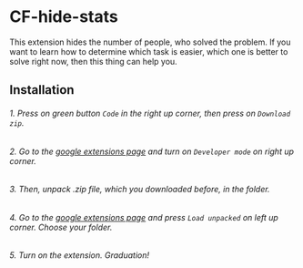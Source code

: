 # CF-hide-stats
This extension hides the number of people, who solved the problem. If you want to learn how to determine which task is easier, which one is better to solve right now, then this thing can help you.

## Installation

###### 1. Press on green button ```Code```  in the right up corner, then press on ```Download zip```.
###### 2. Go to the [google extensions page](chrome://extensions/ "google extensions page") and turn on ```Developer mode``` on right up corner.
###### 3. Then, unpack .zip file, which you downloaded before, in the folder.
###### 4. Go to the [google extensions page](chrome://extensions/ "google extensions page") and press ```Load unpacked``` on left up corner. Choose your folder.
###### 5. Turn on the extension. Graduation!
